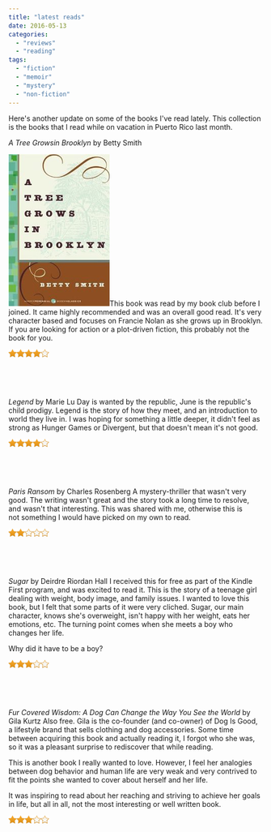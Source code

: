 ```yaml
---
title: "latest reads"
date: 2016-05-13
categories: 
  - "reviews"
  - "reading"
tags: 
  - "fiction"
  - "memoir"
  - "mystery"
  - "non-fiction"
---
```


Here's another update on some of the books I've read lately. This collection is the books that I read while on vacation in Puerto Rico last month.

_A Tree Growsin Brooklyn_ by Betty Smith

![A Tree Grows in Brooklyn](images/14891-200x300.jpg)This book was read by my book club before I joined. It came highly recommended and was an overall good read. It's very character based and focuses on Francie Nolan as she grows up in Brooklyn. If you are looking for action or a plot-driven fiction, this probably not the book for you.

![](images/star-full-icon-16.png)![](images/star-full-icon-16.png)![](images/star-full-icon-16.png)![](images/star-full-icon-16.png)![](images/star-empty-icon-16.png)

 

 

_Legend_ by Marie Lu Day is wanted by the republic, June is the republic's child prodigy. Legend is the story of how they meet, and an introduction to world they live in. I was hoping for something a little deeper, it didn't feel as strong as Hunger Games or Divergent, but that doesn't mean it's not good.

![](images/star-full-icon-16.png)![](images/star-full-icon-16.png)![](images/star-full-icon-16.png)![](images/star-full-icon-16.png)![](images/star-empty-icon-16.png)

 

 

_Paris Ransom_ by Charles Rosenberg A mystery-thriller that wasn't very good. The writing wasn't great and the story took a long time to resolve, and wasn't that interesting. This was shared with me, otherwise this is not something I would have picked on my own to read.

![](images/star-full-icon-16.png)![](images/star-full-icon-16.png)![](images/star-empty-icon-16.png)![](images/star-empty-icon-16.png)![](images/star-empty-icon-16.png)

 

 

_Sugar_ by Deirdre Riordan Hall I received this for free as part of the Kindle First program, and was excited to read it. This is the story of a teenage girl dealing with weight, body image, and family issues. I wanted to love this book, but I felt that some parts of it were very cliched. Sugar, our main character, knows she's overweight, isn't happy with her weight, eats her emotions, etc. The turning point comes when she meets a boy who changes her life.

Why did it have to be a boy? 

![](images/star-full-icon-16.png)![](images/star-full-icon-16.png)![](images/star-full-icon-16.png)![](images/star-empty-icon-16.png)![](images/star-empty-icon-16.png)

 

 

_Fur Covered Wisdom: A Dog Can Change the Way You See the World_ by Gila Kurtz Also free. Gila is the co-founder (and co-owner) of Dog Is Good, a lifestyle brand that sells clothing and dog accessories. Some time between acquiring this book and actually reading it, I forgot who she was, so it was a pleasant surprise to rediscover that while reading.

This is another book I really wanted to love. However, I feel her analogies between dog behavior and human life are very weak and very contrived to fit the points she wanted to cover about herself and her life.

It was inspiring to read about her reaching and striving to achieve her goals in life, but all in all, not the most interesting or well written book.

![](images/star-full-icon-16.png)![](images/star-full-icon-16.png)![](images/star-full-icon-16.png)![](images/star-empty-icon-16.png)![](images/star-empty-icon-16.png)
